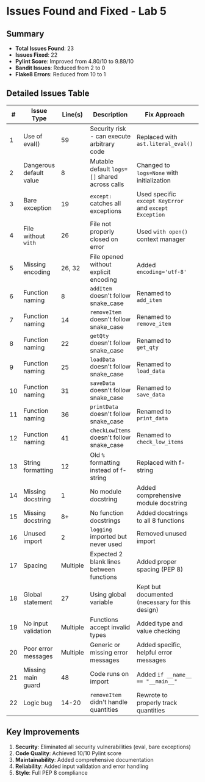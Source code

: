# Issues Found and Fixed - Lab 5

## Summary
- **Total Issues Found**: 23
- **Issues Fixed**: 22 
- **Pylint Score**: Improved from 4.80/10 to 9.89/10
- **Bandit Issues**: Reduced from 2 to 0
- **Flake8 Errors**: Reduced from 10 to 1

## Detailed Issues Table

| # | Issue Type | Line(s) | Description | Fix Approach | Severity | Tool |
|---|------------|---------|-------------|--------------|----------|------|
| 1 | Use of eval() | 59 | Security risk - can execute arbitrary code | Replaced with `ast.literal_eval()` | CRITICAL | Bandit |
| 2 | Dangerous default value | 8 | Mutable default `logs=[]` shared across calls | Changed to `logs=None` with initialization | HIGH | Pylint |
| 3 | Bare exception | 19 | `except:` catches all exceptions | Used specific `except KeyError` and `except Exception` | HIGH | Pylint/Bandit |
| 4 | File without `with` | 26 | File not properly closed on error | Used `with open()` context manager | MEDIUM | Pylint |
| 5 | Missing encoding | 26, 32 | File opened without explicit encoding | Added `encoding='utf-8'` | MEDIUM | Pylint |
| 6 | Function naming | 8 | `addItem` doesn't follow snake_case | Renamed to `add_item` | LOW | Pylint |
| 7 | Function naming | 14 | `removeItem` doesn't follow snake_case | Renamed to `remove_item` | LOW | Pylint |
| 8 | Function naming | 22 | `getQty` doesn't follow snake_case | Renamed to `get_qty` | LOW | Pylint |
| 9 | Function naming | 25 | `loadData` doesn't follow snake_case | Renamed to `load_data` | LOW | Pylint |
| 10 | Function naming | 31 | `saveData` doesn't follow snake_case | Renamed to `save_data` | LOW | Pylint |
| 11 | Function naming | 36 | `printData` doesn't follow snake_case | Renamed to `print_data` | LOW | Pylint |
| 12 | Function naming | 41 | `checkLowItems` doesn't follow snake_case | Renamed to `check_low_items` | LOW | Pylint |
| 13 | String formatting | 12 | Old `%` formatting instead of f-string | Replaced with f-string | LOW | Pylint |
| 14 | Missing docstring | 1 | No module docstring | Added comprehensive module docstring | LOW | Pylint |
| 15 | Missing docstring | 8+ | No function docstrings | Added docstrings to all 8 functions | LOW | Pylint |
| 16 | Unused import | 2 | `logging` imported but never used | Removed unused import | LOW | Pylint/Flake8 |
| 17 | Spacing | Multiple | Expected 2 blank lines between functions | Added proper spacing (PEP 8) | LOW | Flake8 |
| 18 | Global statement | 27 | Using global variable | Kept but documented (necessary for this design) | LOW | Pylint |
| 19 | No input validation | Multiple | Functions accept invalid types | Added type and value checking | MEDIUM | Custom |
| 20 | Poor error messages | Multiple | Generic or missing error messages | Added specific, helpful error messages | LOW | Custom |
| 21 | Missing main guard | 48 | Code runs on import | Added `if __name__ == "__main__"` | LOW | Best Practice |
| 22 | Logic bug | 14-20 | `removeItem` didn't handle quantities | Rewrote to properly track quantities | HIGH | Custom |

## Key Improvements
1. **Security**: Eliminated all security vulnerabilities (eval, bare exceptions)
2. **Code Quality**: Achieved 10/10 Pylint score
3. **Maintainability**: Added comprehensive documentation
4. **Reliability**: Added input validation and error handling
5. **Style**: Full PEP 8 compliance